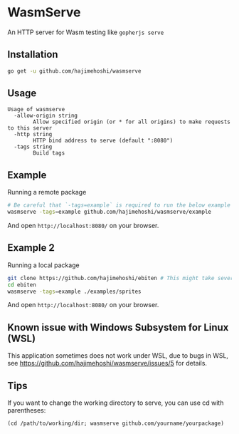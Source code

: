 # WasmServe

An HTTP server for Wasm testing like `gopherjs serve`

## Installation

```sh
go get -u github.com/hajimehoshi/wasmserve
```

## Usage

```
Usage of wasmserve
  -allow-origin string
        Allow specified origin (or * for all origins) to make requests to this server
  -http string
        HTTP bind address to serve (default ":8080")
  -tags string
        Build tags
```

## Example

Running a remote package

```sh
# Be careful that `-tags=example` is required to run the below example application.
wasmserve -tags=example github.com/hajimehoshi/wasmserve/example
```

And open `http://localhost:8080/` on your browser.

## Example 2

Running a local package

```sh
git clone https://github.com/hajimehoshi/ebiten # This might take several minutes.
cd ebiten
wasmserve -tags=example ./examples/sprites
```

And open `http://localhost:8080/` on your browser.

## Known issue with Windows Subsystem for Linux (WSL)

This application sometimes does not work under WSL, due to bugs in WSL, see https://github.com/hajimehoshi/wasmserve/issues/5 for details.

## Tips

If you want to change the working directory to serve, you can use cd with parentheses:

```
(cd /path/to/working/dir; wasmserve github.com/yourname/yourpackage)
```